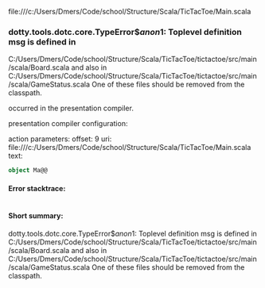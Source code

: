 file:///c:/Users/Dmers/Code/school/Structure/Scala/TicTacToe/Main.scala
### dotty.tools.dotc.core.TypeError$$anon$1: Toplevel definition msg is defined in
  C:/Users/Dmers/Code/school/Structure/Scala/TicTacToe/tictactoe/src/main/scala/Board.scala
and also in
  C:/Users/Dmers/Code/school/Structure/Scala/TicTacToe/tictactoe/src/main/scala/GameStatus.scala
One of these files should be removed from the classpath.

occurred in the presentation compiler.

presentation compiler configuration:


action parameters:
offset: 9
uri: file:///c:/Users/Dmers/Code/school/Structure/Scala/TicTacToe/Main.scala
text:
```scala
object Ma@@

```



#### Error stacktrace:

```

```
#### Short summary: 

dotty.tools.dotc.core.TypeError$$anon$1: Toplevel definition msg is defined in
  C:/Users/Dmers/Code/school/Structure/Scala/TicTacToe/tictactoe/src/main/scala/Board.scala
and also in
  C:/Users/Dmers/Code/school/Structure/Scala/TicTacToe/tictactoe/src/main/scala/GameStatus.scala
One of these files should be removed from the classpath.